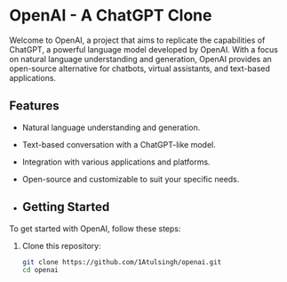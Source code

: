 # OpenAI - A ChatGPT Clone 

Welcome to OpenAI, a project that aims to replicate the capabilities of ChatGPT, a powerful language model developed by OpenAI. With a focus on natural language understanding and generation, OpenAI provides an open-source alternative for chatbots, virtual assistants, and text-based applications.

## Features

- Natural language understanding and generation.
- Text-based conversation with a ChatGPT-like model.
- Integration with various applications and platforms.
- Open-source and customizable to suit your specific needs.

- ## Getting Started

To get started with OpenAI, follow these steps:

1. Clone this repository:
   ```bash
   git clone https://github.com/1Atulsingh/openai.git
   cd openai
